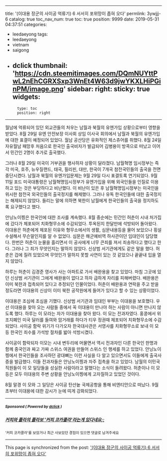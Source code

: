 
---
title: '(이대용 장군의 사이공 억류기) 6 서서히 포위망이 좁혀 오다'
permlink: 3ywjjj-6
catalog: true
toc_nav_num: true
toc: true
position: 9999
date: 2019-05-31 04:37:51
categories:
- leedaeyong
tags:
- leedaeyong
- vietnam
- saigong
- dclick
thumbnail: 'https://cdn.steemitimages.com/DQmNUYttPwL2nEhCGRXSxp3WnEt4W63d9jwYKXLHiPGinPM/image.png'
sidebar:
    right:
        sticky: true
widgets:
    -
        type: toc
        position: right
---


월남에 억류되어 있던 외교관들의 처우는 남월과 북월의 유엔가입 상황으로부터 영향을 받았다. 8월 29일 유엔 안전보장 이사회 상임 이사국 회의에서 남월과 북월의 유엔가입에 대한 표결이 예정되어 있었다. 월남 공산당은 유화적인 제스츄어를 취했다. 8월 24일 자유월남 패망후 처음으로 한국인 출국비자가 발급되어 김병용이 방콕으로 떠났고 이어서 민간인 2명이 추가로 출국했다. 

그러나 8월 29일 미국이 거부권을 행사하자 상황이 달라졌다. 남월혁명 임시정부는 즉각 미국, 호주, 뉴우질랜드, 태국, 필리핀, 대만, 한국이 7개국 참전국민들의 출국을 전면 중단시켰다. 남월과 북월의 유엔가입문제는 9월 29일 다시 표결토록 연기되었다. 9월 11일 포드 미국대통령은 남월혁명임시정부가 유엔가입을 위해 외국인들을 인질로 이용하고 있는 것은 부당하다고 비난했다. 이 비난이 있은 후 남월혁명임시정부는 미국인을 위시한 참전국 외국인들의 출국정지를 해제했다. 그러나 유독 한국인들에 대한 출국정지는 해제되지 않았다. 들리는 말에 의하면 북한이 남월에게 한국인들의 출국을 정지하도록 요구했다고 했다. 

안닝노이찡은 한국인에 대한 조사를 계속했다. 8월 중순에는 민간인 허춘이 시내 처가집에 갔다가 체포되어 치화형무소에 수감되었다. 투옥된지 한달만에 석방되어 돌아왔다. 이대용은 허춘에게 체포된 이유와 형무소에서의 생활, 심문내용등을 물어 보았으나 횡설수설해서 무슨말인지를 알 수 없었다. 심문은 해군예비역 하사관이던 임대인이 담당했다. 한번은 허춘이 눈물을 흘리면서 이 공사에게 너무 큰죄를 져서 죄송하다고 했다고 한다. 그러나 그 죄가 무엇인지는 말하지 않았다. 신상범 서기관에게도 같은 말을 했다. 허춘은 겁에 질려 있었으며 무엇인가 말하지 못할 사연이 있는 것 같았으나 끝끝내 입을 열지 않았다. 

하루는 허춘이 김경준 영사가 사는 아파트로 가서 배완용을 찾고 있었다. 마침 그곳에 있던 신상범 서기관이 그에게 배완용이 없다고 하자 급하게 자리를 피해버렸다. 배완용은 이미 북한과 접촉되어 있다고 추정되던 인물이었다. 허춘이 배완용과 연락을 주고 받을 정도라면 이대용의 신상이 이미 북한 공작원에게 들어가 있다고 할 수 있는 상황이었다. 

이대용은 조심에 조심을 기했다. 신상범 서기관과 임대인 부부는 이대용을 보호했다. 우선 이대용을 찾아 오는 사람들 중에서 꼭 이대용이 만나야 하는 사람이 아니면 만나지 않도록 했다. 하루는 이 모라는 자가 이대용을 찾아 왔다. 이 모는 전과자였다. 홍콩에서 위조지폐인 미국 달러를 들여와 암거래를 하다가 티우 정권때 체포되어 치화형무소에 수감되었다. 사이공 함락 위기가 다가오자 한국대사관은 서영사를 치화형무소로 보내 이 모등 한국인 죄수를 가석방 절차를 밟아 석방시켰다. 

사이공이 함락되자 이모는 시내 변두리에 머물면서 역시 전과자인 다른 한국인 한명과 함께 중국인과 짜고 가짜 스위스 여권을 만들어 스위스 인 행세를 하고 있었다. 안닝노이찡에서 한국인들을 조사하던 광대뼈는 이런 사실을 다 알고 있으면서도 이들에게 출국사증을 발급했다. 이들 전과자들은 안닝노이찡과 자주 접촉을 하고 있었다. 남월의 이민국 직원들이 이 모 일당들을 성실한 사람이라고 말했다는 소식이 들려왔다. 허춘이나 이 모등은 모두 이대용의 주변 상황을 안닝노이찡에게 고자질하고 있었던 것이다. 

8월 말경 이 모와 그 일당은 사이공 탄산눝 국제공항을 통해 비엔티안으로 떠났다. 9월 초부터 이대용에 대한 감시가 눈에 띠게 강화되었다. 


---

#####  <sub> **Sponsored ( Powered by [dclick](https://www.dclick.io) )** </sub>
##### [커피와 콜라의 콜라보 '커피 코카콜라'라는게 있다네요;;](https://api.dclick.io/v1/c?x=eyJhbGciOiJIUzI1NiIsInR5cCI6IkpXVCJ9.eyJjIjoid2lzZG9tYW5kanVzdGljZSIsInMiOiIzeXdqamotNiIsImEiOlsidC0xODY5Il0sInVybCI6Imh0dHBzOi8vc3RlZW1pdC5jb20va3IvQHNpbmRvamEvNmk1cm1jIiwiaWF0IjoxNTU5Mzk4OTY1LCJleHAiOjE4NzQ3NTg5NjV9.SQDONeppLvAo74b5EhSj_fJTnbLeaQRO5BG-XtKG2A0)
<sup>'커피 코카콜라'를 보았거나 최근 사보았던 경험이 있으면 댓글로 남겨주세요</sup>


- - -

This page is synchronized from the post: ['(이대용 장군의 사이공 억류기) 6 서서히 포위망이 좁혀 오다'](https://steemit.com/@wisdomandjustice/3ywjjj-6)
